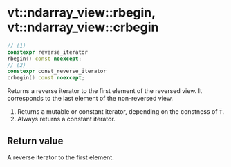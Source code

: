 vt::ndarray_view::rbegin, vt::ndarray_view::crbegin
===================================================

```c++
// (1)
constexpr reverse_iterator
rbegin() const noexcept;
// (2)
constexpr const_reverse_iterator
crbegin() const noexcept;
```

Returns a reverse iterator to the first element of the reversed view. It corresponds to the last element of the non-reversed view.

1. Returns a mutable or constant iterator, depending on the constness of `T`.
2. Always returns a constant iterator.

Return value
------------

A reverse iterator to the first element.
